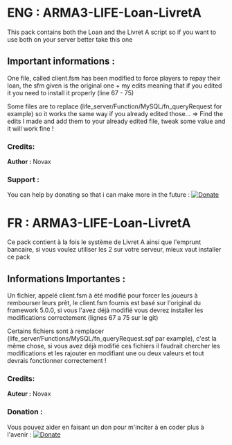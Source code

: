 # ENG : ARMA3-LIFE-Loan-LivretA

This pack contains both the Loan and the Livret A script so if you want to use both on your server better take this one


## Important informations : 

One file, called client.fsm has been modified to force players to repay their loan, the sfm given is the original one + my edits meaning that if you edited it you need to install it properly (line 67 - 75)

Some files are to replace (life_server/Function/MySQL/fn_queryRequest for example) so it works the same way if you already edited those... => Find the edits I made and add them to your already edited file, tweak some value and it will work fine !


### Credits:

**Author :** Novax

### Support :

You can help by donating so that i can make more in the future :
[![Donate](https://img.shields.io/badge/Donate-PayPal-green.svg)](https://paypal.me/novax69)


# FR : ARMA3-LIFE-Loan-LivretA

Ce pack contient à la fois le système de Livret A ainsi que l'emprunt bancaire, si vous voulez utiliser les 2 sur votre serveur, mieux vaut installer ce pack


## Informations Importantes : 

Un fichier, appelé client.fsm à été modifié pour forcer les joueurs à rembourser leurs prêt, le client.fsm fournis est basé sur l'original du framework 5.0.0, si vous l'avez déjà modifié vous devrez installer les modifications correctement (lignes 67 a 75 sur le git)

Certains fichiers sont à remplacer (life_server/Functions/MySQL/fn_queryRequest.sqf par example), c'est la même chose, si vous avez déjà modifié ces fichiers il faudrait chercher les modifications et les rajouter en modifiant une ou deux valeurs et tout devrais fonctionner correctement !


### Credits:

**Auteur :** Novax

### Donation :

Vous pouvez aider en faisant un don pour m'inciter à en coder plus à l'avenir :
[![Donate](https://img.shields.io/badge/Donate-PayPal-green.svg)](https://paypal.me/novax69)